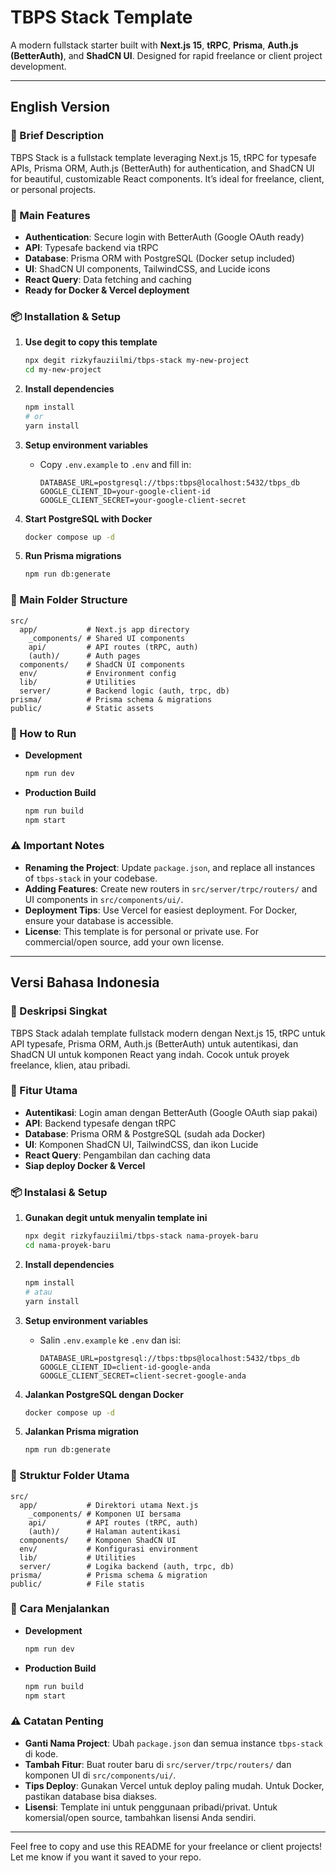 # TBPS Stack Template

A modern fullstack starter built with **Next.js 15**, **tRPC**, **Prisma**, **Auth.js (BetterAuth)**, and **ShadCN UI**. Designed for rapid freelance or client project development.

---

## English Version

### 🚀 Brief Description

TBPS Stack is a fullstack template leveraging Next.js 15, tRPC for typesafe APIs, Prisma ORM, Auth.js (BetterAuth) for authentication, and ShadCN UI for beautiful, customizable React components. It’s ideal for freelance, client, or personal projects.

### 🧩 Main Features

- **Authentication**: Secure login with BetterAuth (Google OAuth ready)
- **API**: Typesafe backend via tRPC
- **Database**: Prisma ORM with PostgreSQL (Docker setup included)
- **UI**: ShadCN UI components, TailwindCSS, and Lucide icons
- **React Query**: Data fetching and caching
- **Ready for Docker & Vercel deployment**

### 📦 Installation & Setup

1. **Use degit to copy this template**

   ```bash
   npx degit rizkyfauziilmi/tbps-stack my-new-project
   cd my-new-project
   ```

2. **Install dependencies**

   ```bash
   npm install
   # or
   yarn install
   ```

3. **Setup environment variables**
   - Copy `.env.example` to `.env` and fill in:
     ```
     DATABASE_URL=postgresql://tbps:tbps@localhost:5432/tbps_db
     GOOGLE_CLIENT_ID=your-google-client-id
     GOOGLE_CLIENT_SECRET=your-google-client-secret
     ```

4. **Start PostgreSQL with Docker**

   ```bash
   docker compose up -d
   ```

5. **Run Prisma migrations**
   ```bash
   npm run db:generate
   ```

### 📁 Main Folder Structure

```
src/
  app/           # Next.js app directory
    _components/ # Shared UI components
    api/         # API routes (tRPC, auth)
    (auth)/      # Auth pages
  components/    # ShadCN UI components
  env/           # Environment config
  lib/           # Utilities
  server/        # Backend logic (auth, trpc, db)
prisma/          # Prisma schema & migrations
public/          # Static assets
```

### 🏃 How to Run

- **Development**
  ```bash
  npm run dev
  ```
- **Production Build**
  ```bash
  npm run build
  npm start
  ```

### ⚠️ Important Notes

- **Renaming the Project**: Update `package.json`, and replace all instances of `tbps-stack` in your codebase.
- **Adding Features**: Create new routers in `src/server/trpc/routers/` and UI components in `src/components/ui/`.
- **Deployment Tips**: Use Vercel for easiest deployment. For Docker, ensure your database is accessible.
- **License**: This template is for personal or private use. For commercial/open source, add your own license.

---

## Versi Bahasa Indonesia

### 🚀 Deskripsi Singkat

TBPS Stack adalah template fullstack modern dengan Next.js 15, tRPC untuk API typesafe, Prisma ORM, Auth.js (BetterAuth) untuk autentikasi, dan ShadCN UI untuk komponen React yang indah. Cocok untuk proyek freelance, klien, atau pribadi.

### 🧩 Fitur Utama

- **Autentikasi**: Login aman dengan BetterAuth (Google OAuth siap pakai)
- **API**: Backend typesafe dengan tRPC
- **Database**: Prisma ORM & PostgreSQL (sudah ada Docker)
- **UI**: Komponen ShadCN UI, TailwindCSS, dan ikon Lucide
- **React Query**: Pengambilan dan caching data
- **Siap deploy Docker & Vercel**

### 📦 Instalasi & Setup

1. **Gunakan degit untuk menyalin template ini**

   ```bash
   npx degit rizkyfauziilmi/tbps-stack nama-proyek-baru
   cd nama-proyek-baru
   ```

2. **Install dependencies**

   ```bash
   npm install
   # atau
   yarn install
   ```

3. **Setup environment variables**
   - Salin `.env.example` ke `.env` dan isi:
     ```
     DATABASE_URL=postgresql://tbps:tbps@localhost:5432/tbps_db
     GOOGLE_CLIENT_ID=client-id-google-anda
     GOOGLE_CLIENT_SECRET=client-secret-google-anda
     ```

4. **Jalankan PostgreSQL dengan Docker**

   ```bash
   docker compose up -d
   ```

5. **Jalankan Prisma migration**
   ```bash
   npm run db:generate
   ```

### 📁 Struktur Folder Utama

```
src/
  app/           # Direktori utama Next.js
    _components/ # Komponen UI bersama
    api/         # API routes (tRPC, auth)
    (auth)/      # Halaman autentikasi
  components/    # Komponen ShadCN UI
  env/           # Konfigurasi environment
  lib/           # Utilities
  server/        # Logika backend (auth, trpc, db)
prisma/          # Prisma schema & migration
public/          # File statis
```

### 🏃 Cara Menjalankan

- **Development**
  ```bash
  npm run dev
  ```
- **Production Build**
  ```bash
  npm run build
  npm start
  ```

### ⚠️ Catatan Penting

- **Ganti Nama Project**: Ubah `package.json` dan semua instance `tbps-stack` di kode.
- **Tambah Fitur**: Buat router baru di `src/server/trpc/routers/` dan komponen UI di `src/components/ui/`.
- **Tips Deploy**: Gunakan Vercel untuk deploy paling mudah. Untuk Docker, pastikan database bisa diakses.
- **Lisensi**: Template ini untuk penggunaan pribadi/privat. Untuk komersial/open source, tambahkan lisensi Anda sendiri.

---

Feel free to copy and use this README for your freelance or client projects! Let me know if you want it saved to your repo.
